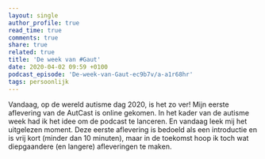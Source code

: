 ```yaml
---
layout: single
author_profile: true
read_time: true
comments: true
share: true
related: true
title: 'De week van #Gaut'
date: 2020-04-02 09:59 +0100
podcast_episode: 'De-week-van-Gaut-ec9b7v/a-a1r68hr'
tags: persoonlijk
---
```

Vandaag, op de wereld autisme dag 2020, is het zo ver! Mijn eerste aflevering van de AutCast is online gekomen. In het kader van de autisme week had ik het idee om de podcast te lanceren. En vandaag leek mij het uitgelezen moment. Deze eerste aflevering is bedoeld als een introductie en is vrij kort (minder dan 10 minuten), maar in de toekomst hoop ik toch wat diepgaandere (en langere) afleveringen te maken.

